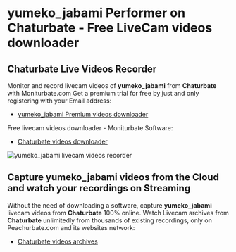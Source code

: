 # yumeko_jabami Performer on Chaturbate - Free LiveCam videos downloader

## Chaturbate Live Videos Recorder

Monitor and record livecam videos of **yumeko_jabami** from **Chaturbate** with Moniturbate.com
Get a premium trial for free by just and only registering with your Email address:
* [yumeko_jabami Premium videos downloader](https://moniturbate.com/request-demo-licence-key.html)

Free livecam videos downloader - Moniturbate Software:
* [Chaturbate videos downloader](https://moniturbate.com/moniturbate-download-software.html)

![yumeko_jabami livecam videos recorder](https://peachurnet.com/templates/moniturbate-software.png)


## Capture yumeko_jabami videos from the Cloud and watch your recordings on Streaming

Without the need of downloading a software, capture **yumeko_jabami** livecam videos from **Chaturbate** 100% online.
Watch Livecam archives from **Chaturbate** unlimitedly from thousands of existing recordings, only on Peachurbate.com and its websites network:
* [Chaturbate videos archives](https://peachurnet.com/)